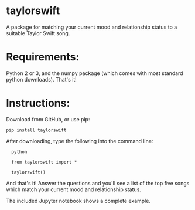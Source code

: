 # taylorswift

A package for matching your current mood and relationship status to a suitable Taylor Swift song.

# Requirements:

Python 2 or 3, and the numpy package (which comes with most standard python downloads). That's it!

# Instructions:

Download from GitHub, or use pip:

	pip install taylorswift

After downloading, type the following into the command line:

      python

      from taylorswift import *

      taylorswift()

And that's it! Answer the questions and you'll see a list of the top five songs which match your current mood and relationship status.

The included Jupyter notebook shows a complete example.